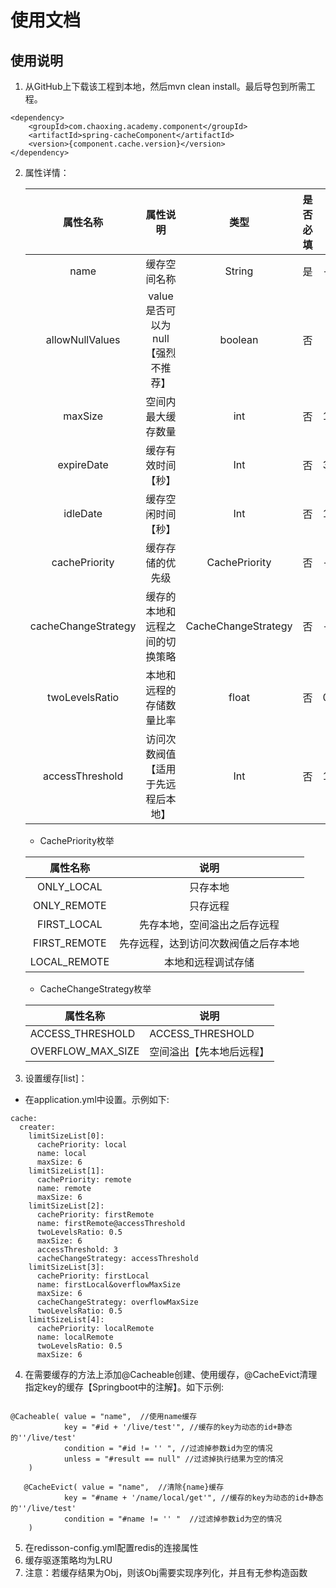 # 使用文档

## 使用说明
1. 从GitHub上下载该工程到本地，然后mvn clean install。最后导包到所需工程。
```
<dependency>
    <groupId>com.chaoxing.academy.component</groupId>
    <artifactId>spring-cacheComponent</artifactId>
    <version>{component.cache.version}</version>
</dependency>
```


2. 属性详情：

   |      属性名称       |              属性说明              |        类型         | 是否必填 | 默认  |
   | :-----------------: | :--------------------------------: | :-----------------: | :------: | ----- |
   |        name         |            缓存空间名称            |       String        |    是    | -     |
   |   allowNullValues   | value是否可以为null【强烈不推荐】  |       boolean       |    否    |       |
   |       maxSize       |         空间内最大缓存数量         |         int         |    否    | 1000  |
   |     expireDate      |         缓存有效时间【秒】         |         Int         |    否    | 3600  |
   |      idleDate       |         缓存空闲时间【秒】         |         Int         |    否    | 1800  |
   |    cachePriority    |          缓存存储的优先级          |    CachePriority    |    否    | -     |
   | cacheChangeStrategy |   缓存的本地和远程之间的切换策略   | CacheChangeStrategy |    否    | -     |
   |   twoLevelsRatio    |      本地和远程的存储数量比率      |        float        |    否    | 0.5f  |
   |   accessThreshold   | 访问次数阀值【适用于先远程后本地】 |         Int         |    否    | 10000 |

   * CachePriority枚举

   |   属性名称   |                 说明                 |
   | :----------: | :----------------------------------: |
   |  ONLY_LOCAL  |               只存本地               |
   | ONLY_REMOTE  |               只存远程               |
   | FIRST_LOCAL  |     先存本地，空间溢出之后存远程     |
   | FIRST_REMOTE | 先存远程，达到访问次数阀值之后存本地 |
   | LOCAL_REMOTE |          本地和远程调试存储          |

   * CacheChangeStrategy枚举

   | 属性名称          | 说明                     |
   | ----------------- | ------------------------ |
   | ACCESS_THRESHOLD  | ACCESS_THRESHOLD         |
   | OVERFLOW_MAX_SIZE | 空间溢出【先本地后远程】 |

   

3. 设置缓存[list]：
* 在application.yml中设置。示例如下:

```
cache:
  creater:
    limitSizeList[0]:
      cachePriority: local
      name: local
      maxSize: 6
    limitSizeList[1]:
      cachePriority: remote
      name: remote
      maxSize: 6
    limitSizeList[2]:
      cachePriority: firstRemote
      name: firstRemote@accessThreshold
      twoLevelsRatio: 0.5
      maxSize: 6
      accessThreshold: 3
      cacheChangeStrategy: accessThreshold
    limitSizeList[3]:
      cachePriority: firstLocal
      name: firstLocal&overflowMaxSize
      maxSize: 6
      cacheChangeStrategy: overflowMaxSize
      twoLevelsRatio: 0.5
    limitSizeList[4]:
      cachePriority: localRemote
      name: localRemote
      twoLevelsRatio: 0.5
      maxSize: 6
```

4. 在需要缓存的方法上添加@Cacheable创建、使用缓存，@CacheEvict清理指定key的缓存【Springboot中的注解】。如下示例:

```

@Cacheable( value = "name",  //使用name缓存
            key = "#id + '/live/test'", //缓存的key为动态的id+静态的''/live/test'
            condition = "#id != '' ", //过滤掉参数id为空的情况
            unless = "#result == null" //过滤掉执行结果为空的情况
    )
```
```
   @CacheEvict( value = "name",  //清除{name}缓存
            key = "#name + '/name/local/get'", //缓存的key为动态的id+静态的''/live/test'
            condition = "#name != '' "  //过滤掉参数id为空的情况
    )
```
5. 在redisson-config.yml配置redis的连接属性
6. 缓存驱逐策略均为LRU
7. 注意：若缓存结果为Obj，则该Obj需要实现序列化，并且有无参构造函数
